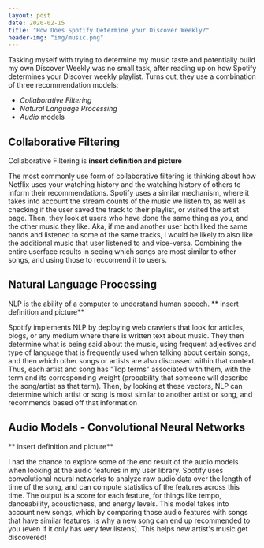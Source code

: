 ```yaml
---
layout: post
date: 2020-02-15
title: "How Does Spotify Determine your Discover Weekly?"
header-img: "img/music.png"
---
```


Tasking myself with trying to determine my music taste and potentially build my own Discover Weekly was no small task, after reading up on how Spotify determines your Discover weekly playlist. Turns out, they use a combination of three recommendation models:
- *Collaborative Filtering*
- *Natural Language Processing*
- *Audio* models

## Collaborative Filtering
Collaborative Filtering is **insert definition and picture**

The most commonly use form of collaborative filtering is thinking about how Netflix uses your watching history and the watching history of others to inform their recommendations. Spotify uses a similar mechanism, where it takes into account the stream counts of the music we listen to, as well as checking if the user saved the track to their playlist, or visited the artist page. Then, they look at users who have done the same thing as you, and the other music they like. Aka, if me and another user both liked the same bands and listened to some of the same tracks, I would be likely to also like the additional music that user listened to and vice-versa. Combining the entire userface results in seeing which songs are most similar to other songs, and using those to reccomend it to users.

## Natural Language Processing

NLP is the ability of a computer to understand human speech. ** insert definition and picture**

Spotify implements NLP by deploying web crawlers that look for articles, blogs, or any medium where there is written text about music. They then determine what is being said about the music, using frequent adjectives and type of language that is frequently used when talking about certain songs, and then which other songs or artists are also discussed within that context. Thus, each artist and song has "Top terms" associated with them, with the term and its corresponding weight (probability that someone will describe the song/artist as that term). Then, by looking at these vectors, NLP can determine which artist or song is most similar to another artist or song, and recommends based off that information

## Audio Models - Convolutional Neural Networks

** insert definition and picture**

I had the chance to explore some of the end result of the audio models when looking at the audio features in my user library. Spotify uses convolutional neural networks to analyze raw audio data over the length of time of the song, and can compute statistics of the features across this time. The output is a score for each feature, for things like tempo, danceability, acousticness, and energy levels. This model takes into account new songs, which by comparing those audio features with songs that have similar features, is why a new song can end up recommended to you (even if it only has very few listens). This helps new artist's music get discovered! 
